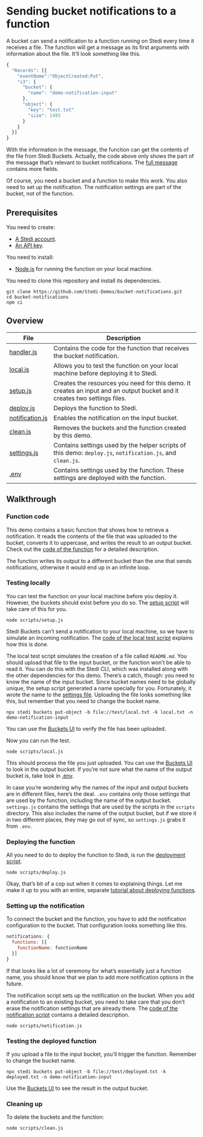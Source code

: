# Sending bucket notifications to a function

A bucket can send a notification to a function running on Stedi every time it receives a file. The function will get a message as its first arguments with information about the file. It’ll look something like this.

```javascript
{
  "Records": [{
    "eventName":"ObjectCreated:Put",
    "s3": {
      "bucket": {
        "name": "demo-notification-input"
      },
      "object": {
        "key": "test.txt"
        "size": 1493
      }
    }
  }]
}
```

With the information in the message, the function can get the contents of the file from Stedi Buckets. Actually, the code above only shows the part of the message that’s relevant to bucket notifications. The [full message](https://docs.aws.amazon.com/AmazonS3/latest/userguide/notification-content-structure.html) contains more fields.

Of course, you need a bucket and a function to make this work. You also need to set up the notification. The notification settings are part of the bucket, not of the function.

## Prerequisites

You need to create:

- [A Stedi account](https://www.stedi.com/terminal/sign-up).
- [An API key](https://www.stedi.com/app/settings/api-keys).

You need to install:

- [Node.js](https://nodejs.org/) for running the function on your local machine.

You need to clone this repository and install its dependencies.

```console
git clone https://github.com/Stedi-Demos/bucket-notifications.git
cd bucket-notifications
npm ci
```

## Overview

File                                       | Description
-------------------------------------------|------------
[handler.js](src/handler.js)               | Contains the code for the function that receives the bucket notification.
[local.js](scripts/local.js)               | Allows you to test the function on your local machine before deploying it to Stedi.
[setup.js](scripts/setup.js)               | Creates the resources you need for this demo. It creates an input and an output bucket and it creates two settings files.
[deploy.js](scripts/deploy.js)             | Deploys the function to Stedi.
[notification.js](scripts/notification.js) | Enables the notification on the input bucket.
[clean.js](scripts/clean.js)               | Removes the buckets and the function created by this demo.
[settings.js](scripts/settings.js)         | Contains settings used by the helper scripts of this demo: `deploy.js`, `notification.js`, and `clean.js`.
[.env](.env)                               | Contains settings used by the function. These settings are deployed with the function.

## Walkthrough

### Function code

This demo contains a basic function that shows how to retrieve a notification. It reads the contents of the file that was uploaded to the bucket, converts it to uppercase, and writes the result to an output bucket. Check out the [code of the function](src/handler.js) for a detailed description.

The function writes its output to a different bucket than the one that sends notifications, otherwise it would end up in an infinite loop.

### Testing locally

You can test the function on your local machine before you deploy it. However, the buckets should exist before you do so. The [setup script](scripts/setup,js) will take care of this for you.

```console
node scripts/setup.js
```

Stedi Buckets can’t send a notification to your local machine, so we have to simulate an incoming notification. The [code of the local test script](scripts/local.js) explains how this is done.

The local test script simulates the creation of a file called `README.md`. You should upload that file to the input bucket, or the function won’t be able to read it. You can do this with the Stedi CLI, which was installed along with the other dependencies for this demo. There’s a catch, though: you need to know the name of the input bucket. Since bucket names need to be globally unique, the setup script generated a name specially for you. Fortunately, it wrote the name to the [settings file](scripts/settings.js#L12). Uploading the file looks something like this, but remember that you need to change the bucket name.

```console
npx stedi buckets put-object -b file://test/local.txt -k local.txt -n demo-notification-input
```

You can use the [Buckets UI](https://www.stedi.com/app/buckets) to verify the file has been uploaded.

[TODO]: # (Replace link to Buckets UI with a CLI command to list the contents of a bucket once that has been added to the CLI. There’s an issue requesting to add it: https://github.com/Stedi/cloud/issues/536)

Now you can run the test.

```console
node scripts/local.js
```

This should process the file you just uploaded. You can use the [Buckets UI](https://www.stedi.com/app/buckets) to look in the output bucket. If you’re not sure what the name of the output bucket is, take look in [.env](.env).

In case you’re wondering why the names of the input and output buckets are in different files, here’s the deal. `.env` contains only those settings that are used by the function, including the name of the output bucket. `settings.js` contains the settings that are used by the scripts in the `scripts` directory. This also includes the name of the output bucket, but if we store it in two different places, they may go out of sync, so `settings.js` grabs it from `.env`.

### Deploying the function

All you need to do to deploy the function to Stedi, is run the [deployment script](scripts/deploy.js).

```console
node scripts/deploy.js
```

Okay, that’s bit of a cop out when it comes to explaining things. Let me make it up to you with an entire, separate [tutorial about deploying functions](https://github.com/Stedi-Demos/deploy-functions-with-the-sdk).

### Setting up the notification

To connect the bucket and the function, you have to add the notification configuration to the bucket. That configuration looks something like this.

```javascript
notifications: {
  functions: [{
    functionName: functionName
  }]
}
```

If that looks like a lot of ceremony for what’s essentially just a function name, you should know that we plan to add more notification options in the future.

The notification script sets up the notification on the bucket. When you add a notification to an existing bucket, you need to take care that you don’t erase the notification settings that are already there. The [code of the notification script](scripts/notification.js) contains a detailed description.

```console
node scripts/notification.js
```

### Testing the deployed function

If you upload a file to the input bucket, you’ll trigger the function. Remember to change the bucket name.

```console
npx stedi buckets put-object -b file://test/deployed.txt -k deployed.txt -n demo-notification-input
```

Use the [Buckets UI](https://www.stedi.com/app/buckets) to see the result in the output bucket.

[TODO]: # (Add a link to a tutorial explaining how to debug a deployed function. Also TODO: write that tutorial.)

### Cleaning up

To delete the buckets and the function:

```console
node scripts/clean.js
```
